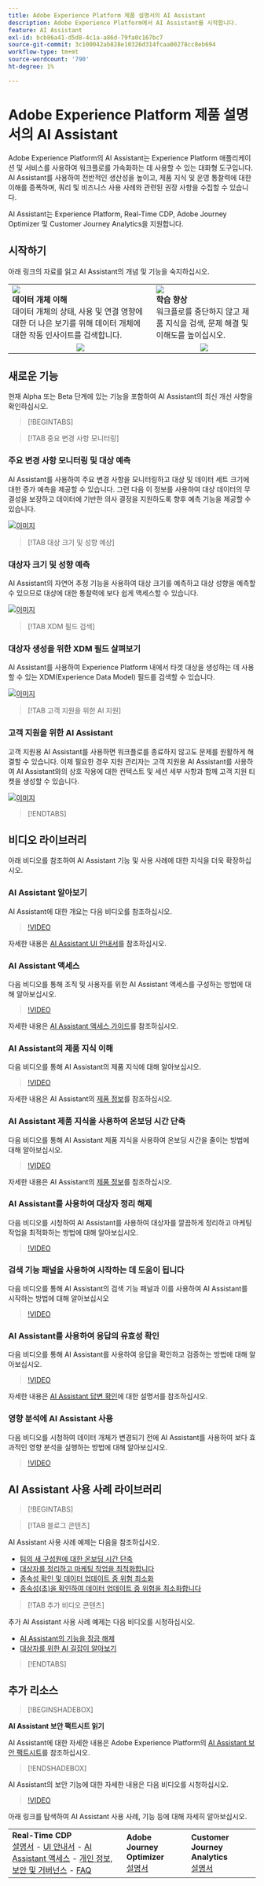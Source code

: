 ```yaml
---
title: Adobe Experience Platform 제품 설명서의 AI Assistant
description: Adobe Experience Platform에서 AI Assistant를 시작합니다.
feature: AI Assistant
exl-id: bcb86a41-d5d8-4c1a-a86d-79fa0c167bc7
source-git-commit: 3c100042ab828e10326d314fcaa00278cc8eb694
workflow-type: tm+mt
source-wordcount: '790'
ht-degree: 1%

---
```


# Adobe Experience Platform 제품 설명서의 AI Assistant

Adobe Experience Platform의 AI Assistant는 Experience Platform 애플리케이션 및 서비스를 사용하여 워크플로를 가속화하는 데 사용할 수 있는 대화형 도구입니다. AI Assistant를 사용하여 전반적인 생산성을 높이고, 제품 지식 및 운영 통찰력에 대한 이해를 증폭하며, 쿼리 및 비즈니스 사용 사례와 관련된 권장 사항을 수집할 수 있습니다.

AI Assistant는 Experience Platform, Real-Time CDP, Adobe Journey Optimizer 및 Customer Journey Analytics을 지원합니다.

## 시작하기

아래 링크의 자료를 읽고 AI Assistant의 개념 및 기능을 숙지하십시오.

<table style="table-layout:fixed">
  <tr style="border: 0;">
    <td>
    <a href="./home.md#operational-insights"><img src="./assets/landing/ai-get-started.png" style="width:" 100%;max-height: 100%"></a>
    <div><strong>데이터 개체 이해</strong><br/>데이터 개체의 상태, 사용 및 연결 영향에 대한 더 나은 보기를 위해 데이터 개체에 대한 작동 인사이트를 검색합니다.</div>
    </td>
    <td>
    <a href="./home.md#product-knowledge"><img src="./assets/landing/ai-audience.png" style="width:" 100%;max-height: 100%"></a>
    <div><strong>학습 향상</strong><br/>워크플로를 중단하지 않고 제품 지식을 검색, 문제 해결 및 이해도를 높이십시오.</div>
    </td>
  </tr>
  <tr style="border: 0;">
    <td align="center"><a href="./home.md"><img src="../rtcdp/assets/do-not-localize/learn-more-button.svg"></a></td>
    <td align="center"><a href="./home.md#product-knowledge"><img src="../rtcdp/assets/do-not-localize/learn-more-button.svg"></a></td>
    </tr>
</table>


## 새로운 기능

현재 Alpha 또는 Beta 단계에 있는 기능을 포함하여 AI Assistant의 최신 개선 사항을 확인하십시오.

>[!BEGINTABS]

>[!TAB 중요 변경 사항 모니터링]

### 주요 변경 사항 모니터링 및 대상 예측

AI Assistant를 사용하여 주요 변경 사항을 모니터링하고 대상 및 데이터 세트 크기에 대한 증가 예측을 제공할 수 있습니다. 그런 다음 이 정보를 사용하여 대상 데이터의 무결성을 보장하고 데이터에 기반한 의사 결정을 지원하도록 향후 예측 기능을 제공할 수 있습니다.

[![이미지](../rtcdp/assets/do-not-localize/learn-more-button.svg)](./new-features/audience-forecasting.md)

>[!TAB 대상 크기 및 성향 예상]

### 대상자 크기 및 성향 예측

AI Assistant의 자연어 추정 기능을 사용하여 대상 크기를 예측하고 대상 성향을 예측할 수 있으므로 대상에 대한 통찰력에 보다 쉽게 액세스할 수 있습니다.

[![이미지](../rtcdp/assets/do-not-localize/learn-more-button.svg)](./new-features/natural-language.md)

>[!TAB XDM 필드 검색]

### 대상자 생성을 위한 XDM 필드 살펴보기

AI Assistant를 사용하여 Experience Platform 내에서 타겟 대상을 생성하는 데 사용할 수 있는 XDM(Experience Data Model) 필드를 검색할 수 있습니다.

[![이미지](../rtcdp/assets/do-not-localize/learn-more-button.svg)](./new-features/xdm-field-discovery.md)

>[!TAB 고객 지원을 위한 AI 지원]

### 고객 지원을 위한 AI Assistant

고객 지원용 AI Assistant를 사용하면 워크플로를 종료하지 않고도 문제를 원활하게 해결할 수 있습니다. 이제 필요한 경우 지원 관리자는 고객 지원용 AI Assistant를 사용하여 AI Assistant와의 상호 작용에 대한 컨텍스트 및 세션 세부 사항과 함께 고객 지원 티켓을 생성할 수 있습니다.

[![이미지](../rtcdp/assets/do-not-localize/learn-more-button.svg)](./new-features/customer-support.md)

>[!ENDTABS]

## 비디오 라이브러리

아래 비디오를 참조하여 AI Assistant 기능 및 사용 사례에 대한 지식을 더욱 확장하십시오.

### AI Assistant 알아보기

AI Assistant에 대한 개요는 다음 비디오를 참조하십시오.

>[!VIDEO](https://video.tv.adobe.com/v/3429845?learn=on)

자세한 내용은 [AI Assistant UI 안내서](ui-guide.md)를 참조하십시오.

### AI Assistant 액세스

다음 비디오를 통해 조직 및 사용자를 위한 AI Assistant 액세스를 구성하는 방법에 대해 알아보십시오.

>[!VIDEO](https://video.tv.adobe.com/v/3436470/?learn=on)

자세한 내용은 [AI Assistant 액세스 가이드](access.md)를 참조하십시오.

### AI Assistant의 제품 지식 이해

다음 비디오를 통해 AI Assistant의 제품 지식에 대해 알아보십시오.

>[!VIDEO](https://video.tv.adobe.com/v/3441024?learn=on)

자세한 내용은 AI Assistant의 [제품 정보](home.md#product-knowledge)를 참조하십시오.

### AI Assistant 제품 지식을 사용하여 온보딩 시간 단축

다음 비디오를 통해 AI Assistant 제품 지식을 사용하여 온보딩 시간을 줄이는 방법에 대해 알아보십시오.

>[!VIDEO](https://video.tv.adobe.com/v/3438032/?learn=on)

자세한 내용은 AI Assistant의 [제품 정보](home.md#product-knowledge)를 참조하십시오.

### AI Assistant를 사용하여 대상자 정리 해제

다음 비디오를 시청하여 AI Assistant를 사용하여 대상자를 깔끔하게 정리하고 마케팅 작업을 최적화하는 방법에 대해 알아보십시오.

>[!VIDEO](https://video.tv.adobe.com/v/3435532?learn=on)

### 검색 기능 패널을 사용하여 시작하는 데 도움이 됩니다

다음 비디오를 통해 AI Assistant의 검색 기능 패널과 이를 사용하여 AI Assistant를 시작하는 방법에 대해 알아보십시오

>[!VIDEO](https://video.tv.adobe.com/v/3440962/?learn=on)

### AI Assistant를 사용하여 응답의 유효성 확인

다음 비디오를 통해 AI Assistant를 사용하여 응답을 확인하고 검증하는 방법에 대해 알아보십시오.

>[!VIDEO](https://video.tv.adobe.com/v/3441738/?learn=on)

자세한 내용은 [AI Assistant 답변 확인](ui-guide.md#verify-operational-insights-responses)에 대한 설명서를 참조하십시오.

### 영향 분석에 AI Assistant 사용

다음 비디오를 시청하여 데이터 개체가 변경되기 전에 AI Assistant를 사용하여 보다 효과적인 영향 분석을 실행하는 방법에 대해 알아보십시오.

>[!VIDEO](https://video.tv.adobe.com/v/3441680/?learn=on)

## AI Assistant 사용 사례 라이브러리

>[!BEGINTABS]

>[!TAB 블로그 콘텐츠]

AI Assistant 사용 사례 예제는 다음을 참조하십시오.

* [팀의 새 구성원에 대한 온보딩 시간 단축](https://experienceleaguecommunities.adobe.com/t5/adobe-experience-platform-blogs/onboard-new-team-members-in-less-than-half-the-time-with-ai/ba-p/706153)
* [대상자를 정리하고 마케팅 작업을 최적화합니다](https://experienceleaguecommunities.adobe.com/t5/adobe-experience-platform-blogs/ai-assistant-helps-optimize-marketing-operations-by-de/ba-p/696002)
* [종속성 확인 및 데이터 업데이트 중 위험 최소화](https://experienceleaguecommunities.adobe.com/t5/adobe-experience-platform-blogs/ai-assistant-minimizes-risk-during-data-updates-by-checking/ba-p/713364)
* [종속성(초)을 확인하여 데이터 업데이트 중 위험을 최소화합니다](https://experienceleaguecommunities.adobe.com/t5/adobe-experience-platform-blogs/ai-assistant-minimizes-risk-during-data-updates-by-checking/ba-p/713364)

>[!TAB 추가 비디오 콘텐츠]

추가 AI Assistant 사용 사례 예제는 다음 비디오를 시청하십시오.

* [AI Assistant의 기능을 잠금 해제](https://www.youtube.com/watch?v=J48CNmcV7wc)
* [대상자를 위한 AI 길잡이 알아보기](https://www.youtube.com/live/DYsyii7ldck)

>[!ENDTABS]

## 추가 리소스

>[!BEGINSHADEBOX]

**AI Assistant 보안 팩트시트 읽기**

AI Assistant에 대한 자세한 내용은 Adobe Experience Platform의 [AI Assistant 보안 팩트시트](https://www.adobe.com/content/dam/cc/en/trust-center/ungated/whitepapers/experience-cloud/adobe-ai-assistant-in-aep-security-fact-sheet.pdf)를 참조하십시오.

>[!ENDSHADEBOX]

AI Assistant의 보안 기능에 대한 자세한 내용은 다음 비디오를 시청하십시오.

>[!VIDEO](https://video.tv.adobe.com/v/3441066/?learn=on)

아래 링크를 탐색하여 AI Assistant 사용 사례, 기능 등에 대해 자세히 알아보십시오.

<table style="table-layout:fixed"><tr style="border: 0;">
<td><strong>Real-Time CDP</strong><br/>
<a href="./home.md" target="_blank">설명서</a> - <a href="./ui-guide.md" target="_blank">UI 안내서</a> - <a href="./access.md" target="_blank">AI Assistant 액세스</a> - <a href="./privacy.md" target="_blank">개인 정보, 보안 및 거버넌스</a> - <a href="./faq.md" target="_blank">FAQ</a>
</td>
<td><strong>Adobe Journey Optimizer</strong><br/>
<a href="https://experienceleague.adobe.com/en/docs/journey-optimizer/using/get-started/ai-assistant" target="_blank">설명서</a>
</td>
<td><strong>Customer Journey Analytics</strong><br/>
<a href="https://experienceleague.adobe.com/en/docs/analytics-platform/using/ai-assistant" target="_blank">설명서</a>
</td>
</tr></table>
